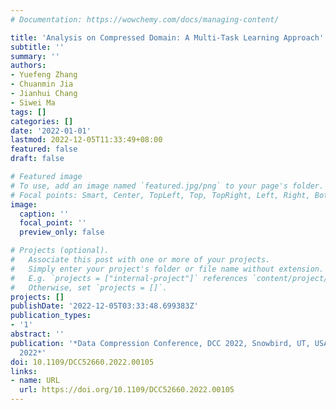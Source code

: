 ```yaml
---
# Documentation: https://wowchemy.com/docs/managing-content/

title: 'Analysis on Compressed Domain: A Multi-Task Learning Approach'
subtitle: ''
summary: ''
authors:
- Yuefeng Zhang
- Chuanmin Jia
- Jianhui Chang
- Siwei Ma
tags: []
categories: []
date: '2022-01-01'
lastmod: 2022-12-05T11:33:49+08:00
featured: false
draft: false

# Featured image
# To use, add an image named `featured.jpg/png` to your page's folder.
# Focal points: Smart, Center, TopLeft, Top, TopRight, Left, Right, BottomLeft, Bottom, BottomRight.
image:
  caption: ''
  focal_point: ''
  preview_only: false

# Projects (optional).
#   Associate this post with one or more of your projects.
#   Simply enter your project's folder or file name without extension.
#   E.g. `projects = ["internal-project"]` references `content/project/deep-learning/index.md`.
#   Otherwise, set `projects = []`.
projects: []
publishDate: '2022-12-05T03:33:48.699383Z'
publication_types:
- '1'
abstract: ''
publication: '*Data Compression Conference, DCC 2022, Snowbird, UT, USA, March 22-25,
  2022*'
doi: 10.1109/DCC52660.2022.00105
links:
- name: URL
  url: https://doi.org/10.1109/DCC52660.2022.00105
---
```

